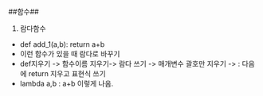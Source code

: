 ##함수##

1. 람다함수
- def add_1(a,b):
      return a+b
- 이런 함수가 있을 때 람다로 바꾸기
- def지우기 -> 함수이름 지우기-> 람다 쓰기 -> 매개변수 괄호만 지우기 -> : 다음에 return 지우고 표현식 쓰기
- lambda a,b : a+b  이렇게 나옴.
